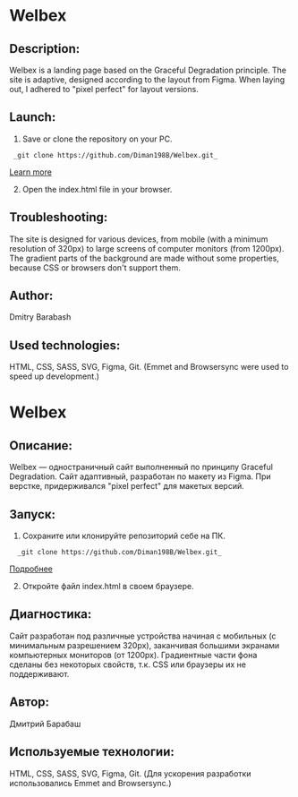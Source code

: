 # Welbex

## Description:
Welbex is a landing page based on the Graceful Degradation principle. The site is adaptive, designed according to the layout from Figma. When laying out, I adhered to "pixel perfect" for layout versions.

## Launch:
1. Save or clone the repository on your PC. 
```
 _git clone https://github.com/Diman198B/Welbex.git_ 
```
[Learn more](https://git-scm.com/book/ru/v2/Приложение-C%3A-Команды-Git-Клонирование-и-создание-репозиториев)

2. Open the index.html file in your browser.

## Troubleshooting:
The site is designed for various devices, from mobile (with a minimum resolution of 320px) to large screens of computer monitors (from 1200px). The gradient parts of the background are made without some properties, because CSS or browsers don't support them.

## Author:
Dmitry Barabash
 
## Used technologies:
HTML, CSS, SASS, SVG, Figma, Git. (Emmet and Browsersync were used to speed up development.)



# Welbex

## Описание:
Welbex — одностраничный сайт выполненный по принципу Graceful Degradation. Сайт адаптивный, разработан по макету из Figma. При верстке, придерживался "pixel perfect" для макетых версий. 

## Запуск: 
1. Сохраните или клонируйте репозиторий себе на ПК.  
```
  _git clone https://github.com/Diman198B/Welbex.git_   
```
[Подробнее](https://git-scm.com/book/ru/v2/Приложение-C%3A-Команды-Git-Клонирование-и-создание-репозиториев)

2. Откройте файл index.html в своем браузере.

## Диагностика:
Сайт разработан под различные устройства начиная с мобильных (с минимальным разрешением 320px), заканчивая большими экранами компьютерных мониторов (от 1200px). Градиентные части фона сделаны без некоторых свойств, т.к. CSS или браузеры их не поддерживают.

## Автор:
Дмитрий Барабаш
 
## Используемые технологии:
HTML, CSS, SASS, SVG, Figma, Git. (Для ускорения разработки использовались Emmet and Browsersync.)
